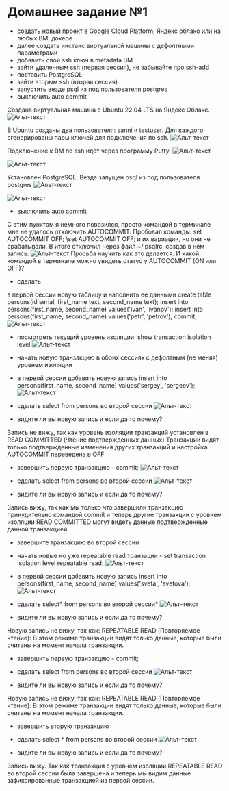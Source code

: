 # Домашнее задание №1

*	создать новый проект в Google Cloud Platform, Яндекс облако или на любых ВМ, докере
*	далее создать инстанс виртуальной машины с дефолтными параметрами
*	добавить свой ssh ключ в metadata ВМ
*	зайти удаленным ssh (первая сессия), не забывайте про ssh-add
*	поставить PostgreSQL
*	зайти вторым ssh (вторая сессия)
*	запустить везде psql из под пользователя postgres
*	выключить auto commit

Создана виртуальная машина c Ubuntu 22.04 LTS на Яндекс Облаке.
![Альт-текст](Images/HW1/1.png)

В Ubuntu cозданы два пользователя: sanni и testuser. Для каждого сгенерированы пары ключей для подключения по ssh.
![Альт-текст](Images/HW1/2.png)

Подключение к ВМ по ssh идёт через программу Putty.
![Альт-текст](Images/HW1/3.png)

![Альт-текст](Images/HW1/4.png)

Установлен PostgreSQL. 
Везде запущен psql из под пользователя postgres
![Альт-текст](Images/HW1/5.png)

![Альт-текст](Images/HW1/6.png)

*	выключить auto commit

С этим пунктом я немного повозился, просто командой в терминале мне не удалось отключить AUTOCOMMIT.
Пробовал команды:
set AUTOCOMMIT OFF;
\set AUTOCOMMIT OFF;
и их вариации, но они не срабатывали.
В итоге отключил через файл ~/.psqlrc, создав в нём запись:
![Альт-текст](Images/HW1/7.png)
Просьба научить как это делается. И какой командой в терминале можно увидеть статус у AUTOCOMMIT (ON или OFF)?

*	сделать

в первой сессии новую таблицу и наполнить ее данными create table persons(id serial, first_name text, second_name text); insert into persons(first_name, second_name) values('ivan', 'ivanov'); insert into persons(first_name, second_name) values('petr', 'petrov'); commit;
![Альт-текст](Images/HW1/8.png)

*	посмотреть текущий уровень изоляции: show transaction isolation level
![Альт-текст](Images/HW1/9.png)

*	начать новую транзакцию в обоих сессиях с дефолтным (не меняя) уровнем изоляции
*	в первой сессии добавить новую запись insert into persons(first_name, second_name) values('sergey', 'sergeev');
![Альт-текст](Images/HW1/10.png)

*	сделать select from persons во второй сессии
![Альт-текст](Images/HW1/11.png)

*	видите ли вы новую запись и если да то почему?

Запись не вижу, так как уровень изоляции транзакций установлен в READ COMMITTED (Чтение подтвержденных данных) Транзакции видят только подтвержденные изменения других транзакций и настройка AUTOCOMMIT переведена в OFF
*	завершить первую транзакцию - commit;
![Альт-текст](Images/HW1/12.png)

*	сделать select from persons во второй сессии
![Альт-текст](Images/HW1/13.png)

*	видите ли вы новую запись и если да то почему?

Запись вижу, так как мы только что завершили транзакцию принудительно командой commit и теперь другие транзакции с уровнем изоляции READ COMMITTED могут видеть данные подтвержденные данной транзакцией.
*	завершите транзакцию во второй сессии
*	начать новые но уже repeatable read транзации - set transaction isolation level repeatable read;
![Альт-текст](Images/HW1/19.png)

*	в первой сессии добавить новую запись insert into persons(first_name, second_name) values('sveta', 'svetova');
![Альт-текст](Images/HW1/15.png)

*	сделать select* from persons во второй сессии*
![Альт-текст](Images/HW1/16.png)

*	видите ли вы новую запись и если да то почему?

Новую запись не вижу, так как: REPEATABLE READ (Повторяемое чтение): В этом режиме транзакции видят только данные, которые были считаны на момент начала транзакции.
*	завершить первую транзакцию - commit;
*	сделать select from persons во второй сессии
![Альт-текст](Images/HW1/17.png)

*	видите ли вы новую запись и если да то почему?

Новую запись не вижу, так как: REPEATABLE READ (Повторяемое чтение): В этом режиме транзакции видят только данные, которые были считаны на момент начала транзакции.
*	завершить вторую транзакцию
*	сделать select * from persons во второй сессии
![Альт-текст](Images/HW1/18.png)

*	видите ли вы новую запись и если да то почему?

Запись вижу. Так как транзакция с уровнем изоляции REPEATABLE READ во второй сессии была завершена и теперь мы видим данные зафиксированные транзакцией из первой сессии.

